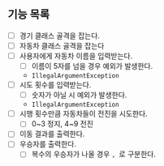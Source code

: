 ## 기능 목록

- [ ] 경기 클래스 골격을 잡는다.
- [ ] 자동차 클래스 골격을 잡는다
- [ ] 사용자에게 자동차 이름을 입력받는다.
    - [ ] 이름이 5자를 넘을 경우 예외가 발생한다.
    - `IllegalArgumentException`
- [ ] 시도 횟수를 입력받는다.
    - [ ] 숫자가 아닐 시 예외가 발생한다.
    - `IllegalArgumentException`
- [ ] 시행 횟수만큼 자동차들이 전진을 시도한다.
    - [ ] 0~3 정지, 4~9 전진
- [ ] 이동 결과를 출력한다.
- [ ] 우승자를 출력한다.
    - [ ] 복수의 우승자가 나올 경우 `, `로 구분한다.